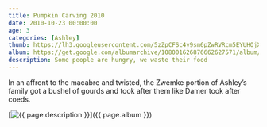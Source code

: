 ```yaml
---
title: Pumpkin Carving 2010
date: 2010-10-23 00:00:00
age: 3
categories: [Ashley]
thumb: https://lh3.googleusercontent.com/5zZpCFSc4y9sm6pZwRVRcm5EYUHOjXVGhkwPR_hzzR3r2Q1m2DxVv-bVixRZ1Ihy5eJE27yVYVNx_UJdCQ4=w293-h220
album: https://get.google.com/albumarchive/108001626876662627571/album/AF1QipMjUwvSlorp1Ze2yS_kK5va4FJKW7tBpBvGbbQf?authKey=CIacxe_h4Nu45AE
description: Some people are hungry, we waste their food
---
```

In an affront to the macabre and twisted, the Zwemke portion of Ashley’s family got a bushel of gourds and took after them like Damer took after coeds.

[<img src="{{ page.thumb }}" alt="{{ page.description }}" class="wyseguys-album"/>]({{ page.album }})